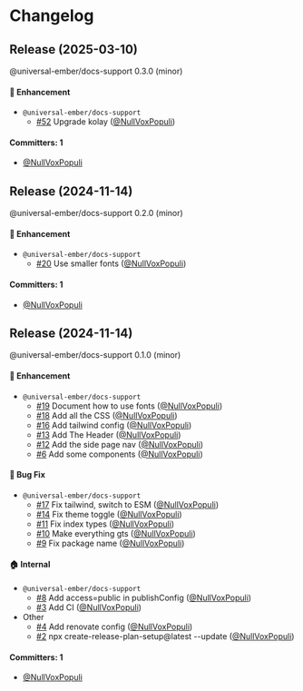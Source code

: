# Changelog

## Release (2025-03-10)

@universal-ember/docs-support 0.3.0 (minor)

#### :rocket: Enhancement
* `@universal-ember/docs-support`
  * [#52](https://github.com/universal-ember/docs-support/pull/52) Upgrade kolay ([@NullVoxPopuli](https://github.com/NullVoxPopuli))

#### Committers: 1
- [@NullVoxPopuli](https://github.com/NullVoxPopuli)

## Release (2024-11-14)

@universal-ember/docs-support 0.2.0 (minor)

#### :rocket: Enhancement
* `@universal-ember/docs-support`
  * [#20](https://github.com/universal-ember/docs-support/pull/20) Use smaller fonts ([@NullVoxPopuli](https://github.com/NullVoxPopuli))

#### Committers: 1
- [@NullVoxPopuli](https://github.com/NullVoxPopuli)

## Release (2024-11-14)

@universal-ember/docs-support 0.1.0 (minor)

#### :rocket: Enhancement
* `@universal-ember/docs-support`
  * [#19](https://github.com/universal-ember/docs-support/pull/19) Document how to use fonts ([@NullVoxPopuli](https://github.com/NullVoxPopuli))
  * [#18](https://github.com/universal-ember/docs-support/pull/18) Add all the CSS ([@NullVoxPopuli](https://github.com/NullVoxPopuli))
  * [#16](https://github.com/universal-ember/docs-support/pull/16) Add tailwind config ([@NullVoxPopuli](https://github.com/NullVoxPopuli))
  * [#13](https://github.com/universal-ember/docs-support/pull/13) Add The Header ([@NullVoxPopuli](https://github.com/NullVoxPopuli))
  * [#12](https://github.com/universal-ember/docs-support/pull/12) Add the side page nav ([@NullVoxPopuli](https://github.com/NullVoxPopuli))
  * [#6](https://github.com/universal-ember/docs-support/pull/6) Add some components ([@NullVoxPopuli](https://github.com/NullVoxPopuli))

#### :bug: Bug Fix
* `@universal-ember/docs-support`
  * [#17](https://github.com/universal-ember/docs-support/pull/17) Fix tailwind, switch to ESM ([@NullVoxPopuli](https://github.com/NullVoxPopuli))
  * [#14](https://github.com/universal-ember/docs-support/pull/14) Fix theme toggle ([@NullVoxPopuli](https://github.com/NullVoxPopuli))
  * [#11](https://github.com/universal-ember/docs-support/pull/11) Fix index types ([@NullVoxPopuli](https://github.com/NullVoxPopuli))
  * [#10](https://github.com/universal-ember/docs-support/pull/10) Make everything gts ([@NullVoxPopuli](https://github.com/NullVoxPopuli))
  * [#9](https://github.com/universal-ember/docs-support/pull/9) Fix package name ([@NullVoxPopuli](https://github.com/NullVoxPopuli))

#### :house: Internal
* `@universal-ember/docs-support`
  * [#8](https://github.com/universal-ember/docs-support/pull/8) Add access=public in publishConfig ([@NullVoxPopuli](https://github.com/NullVoxPopuli))
  * [#3](https://github.com/universal-ember/docs-support/pull/3) Add CI ([@NullVoxPopuli](https://github.com/NullVoxPopuli))
* Other
  * [#4](https://github.com/universal-ember/docs-support/pull/4) Add renovate config ([@NullVoxPopuli](https://github.com/NullVoxPopuli))
  * [#2](https://github.com/universal-ember/docs-support/pull/2) npx create-release-plan-setup@latest --update ([@NullVoxPopuli](https://github.com/NullVoxPopuli))

#### Committers: 1
- [@NullVoxPopuli](https://github.com/NullVoxPopuli)
